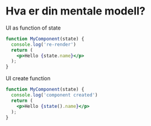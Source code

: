 # Hva er din mentale modell?

<section class="options">

<div>
UI as function of state

```jsx
function MyComponent(state) {
  console.log('re-render')
  return (
    <p>Hello {state.name}</p>
  );
}
```

<section v-click="1">
  <logos-react/>
  <logos-preact />
</section>
</div>
<div>
UI create function

```jsx
function MyComponent(state) {
  console.log('component created')
  return (
    <p>Hello {state().name}</p>
  );
}
```

<section v-click="1">
  <logos-vue />
  <logos-svelte-icon />
  <logos-angular-icon />
  <logos-solidjs-icon />
  <logos-preact class="opacity-50" />
</section>
</div>
</section>
